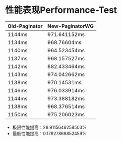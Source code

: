 # 性能表现Performance-Test

| Old-Paginator | New-PaginatorWG |
|---------------|-----------------|
| 1144ms        | 971.641152ms    |          
| 1134ms        | 968.76604ms     |
| 1140ms        | 964.523454ms    |
| 1137ms        | 968.157527ms    |
| 1142ms        | 882.433464ms    |
| 1143ms        | 974.042662ms    |
| 1138ms        | 970.14531ms     |
| 1146ms        | 976.033914ms    |
| 1144ms        | 973.388182ms    |
| 1138ms        | 968.376514ms    |
| 1150ms        | 975.206023ms    |

- 极限性能提高：28.9115646258503%
- 最低性能提高：0.17827868852459%
